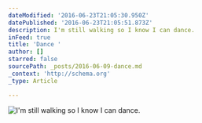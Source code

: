 ```yaml
---
dateModified: '2016-06-23T21:05:30.950Z'
datePublished: '2016-06-23T21:05:51.873Z'
description: I'm still walking so I know I can dance.
inFeed: true
title: 'Dance '
author: []
starred: false
sourcePath: _posts/2016-06-09-dance.md
_context: 'http://schema.org'
_type: Article

---
```

![I'm still walking so I know I can dance.](https://the-grid-user-content.s3-us-west-2.amazonaws.com/6b74220f-1cba-4237-a531-02c863883f04.jpg)